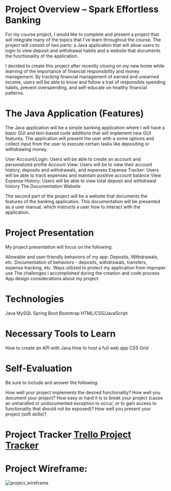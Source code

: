 # Project Overview – Spark Effortless Banking

For my course project, I would like to complete and present a project that will integrate many of the topics that I’ve learn throughout the course. The project will consist of two parts: a Java application that will allow users to login to view deposit and withdrawal habits and a website that documents the functionality of the application.

I decided to create this project after recently closing on my new home while learning of the importance of financial responsibility and money management. By tracking financial management of earned and unearned income, users will be able to know and follow a trail of responsible spending habits, prevent overspending, and self-educate on healthy financial patterns.

# The Java Application (Features)

The Java application will be a simple banking application where I will have a basic GUI and text-based code additions that will implement new GUI features. The application will present the user with a some options and collect input from the user to execute certain tasks like depositing or withdrawing money.

User Account/Login: Users will be able to create an account and personalized profile
Account View: Users will be to view their account history, deposits and withdrawals, and expenses
Expense Tracker: Users will be able to track expenses and maintain positive account balance
View Expense History: Users will be able to view total deposit and withdrawal history
The Documentation Website

The second part of the project will be a website that documents the features of the banking application. This documentation will be presented as a user manual, which instructs a user how to interact with the application.

# Project Presentation

My project presentation will focus on the following:

Allowable and user-friendly behaviors of my app: Deposits, Withdrawals, etc.
Documentation of behaviors – deposits, withdrawals, transfers, expense tracking, etc.
Ways utilized to protect my application from improper use
The challenges I accomplished during the creation and code process
App design considerations about my project

# Technologies

Java
MySQL
Spring Boot
Bootstrap
HTML/CSS/JavaScript

# Necessary Tools to Learn

How to create an API with Java
How to host a full web app
CSS Grid

# Self-Evaluation

Be sure to include and answer the following:

How well your project implements the desired functionality?
How well you document your project?
How easy or hard it is to break your project (cause an unhandled or undocumented exception to occur, or to gain access to functionality that should not be exposed)?
How well you present your project (soft skills)?

# Project Tracker [Trello Project Tracker]( https://trello.com/b/zasX6kul/lc101-project )

# Project Wireframe:

![project_wireframe](https://user-images.githubusercontent.com/23311277/69454807-0fef7300-0d35-11ea-93ed-00da55a63619.jpg)

